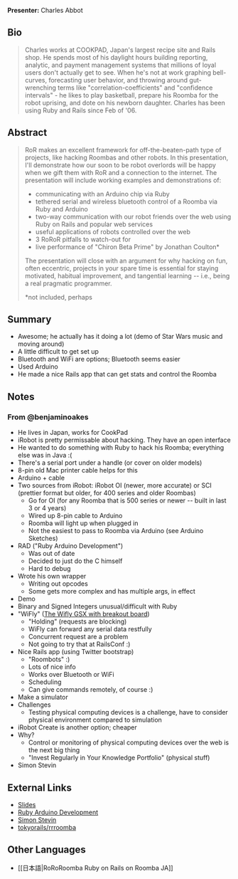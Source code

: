 **Presenter:** Charles Abbot

## Bio

> Charles works at COOKPAD, Japan's largest recipe site and Rails shop. He spends most of his daylight hours building reporting, analytic, and payment management systems that millions of loyal users don't actually get to see. When he's not at work graphing bell-curves, forecasting user behavior, and throwing around gut-wrenching terms like "correlation-coefficients" and "confidence intervals"  - he likes to play basketball, prepare his Roomba for the robot uprising, and dote on his newborn daughter. Charles has been using Ruby and Rails since Feb of '06.

## Abstract

> RoR makes an excellent framework for off-the-beaten-path type of projects, like hacking Roombas and other robots. In this presentation, I'll demonstrate how our soon to be robot overlords will be happy when we gift them with RoR and a connection to the internet. The presentation will include working examples and demonstrations of:
>
> - communicating with an Arduino chip via Ruby
> - tethered serial and wireless bluetooth control of a Roomba via Ruby and Arduino
> - two-way communication with our robot friends over the web using Ruby on Rails and popular web services
> - useful applications of robots controlled over the web
> - 3 RoRoR pitfalls to watch-out for
> - live performance of "Chiron Beta Prime" by Jonathan Coulton\*
>
> The presentation will close with an argument for why hacking on fun, often eccentric, projects in your spare time is essential for staying motivated, habitual improvement, and tangential learning -- i.e., being a real pragmatic programmer.
>
> \*not included, perhaps

## Summary

* Awesome; he actually has it doing a lot (demo of Star Wars music and moving around)
* A little difficult to get set up
* Bluetooth and WiFi are options; Bluetooth seems easier
* Used Arduino
* He made a nice Rails app that can get stats and control the Roomba

## Notes

### From @benjaminoakes

* He lives in Japan, works for CookPad
* iRobot is pretty permissable about hacking.  They have an open interface
* He wanted to do something with Ruby to hack his Roomba; everything else was in Java :(
* There's a serial port under a handle (or cover on older models)
* 8-pin old Mac printer cable helps for this
* Arduino + cable
* Two sources from iRobot: iRobot OI (newer, more accurate) or SCI (prettier format but older, for 400 series and older Roombas)
    * Go for OI (for any Roomba that is 500 series or newer -- built in last 3 or 4 years)
    * Wired up 8-pin cable to Arduino
    * Roomba will light up when plugged in
    * Not the easiest to pass to Roomba via Arduino (see Arduino Sketches)
* RAD ("Ruby Arduino Development")
    * Was out of date
    * Decided to just do the C himself
    * Hard to debug
* Wrote his own wrapper
    * Writing out opcodes
    * Some gets more complex and has multiple args, in effect
* Demo
* Binary and Signed Integers unusual/difficult with Ruby
* "WiFly" ([The Wifly GSX with breakout board](http://www.sparkfun.com/products/10050))
    * "Holding" (requests are blocking)
    * WiFly can forward any serial data restfully
    * Concurrent request are a problem
    * Not going to try that at RailsConf :)
* Nice Rails app (using Twitter bootstrap)
    * "Roombots" :)
    * Lots of nice info
    * Works over Bluetooth or WiFi
    * Scheduling
    * Can give commands remotely, of course :)
* Make a simulator
* Challenges
    * Testing physical computing devices is a challenge, have to consider physical environment compared to simulation
* iRobot Create is another option; cheaper
* Why?
    * Control or monitoring of physical computing devices over the web is the next big thing
    * "Invest Regularly in Your Knowledge Portfolio" (physical stuff)
* Simon Stevin

## External Links

* [Slides](http://speakerdeck.com/u/cwabbott/p/rororoomba-ruby-on-rails-on-roomba-railsconf-2012)
* [Ruby Arduino Development](http://rad.rubyforge.org/)
* [Simon Stevin](http://en.wikipedia.org/wiki/Simon_Stevin)
* [tokyorails/rrroomba](http://github.com/tokyorails/rrroomba)

## Other Languages

* [[日本語|RoRoRoomba Ruby on Rails on Roomba JA]]